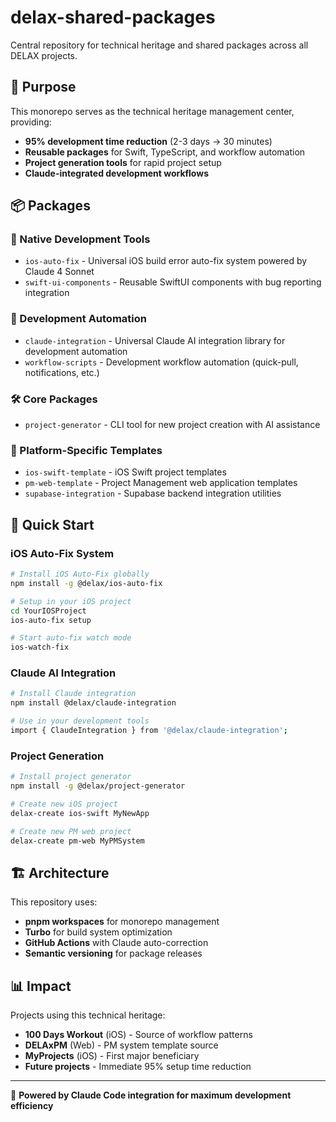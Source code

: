 # delax-shared-packages

Central repository for technical heritage and shared packages across all DELAX projects.

## 🎯 Purpose

This monorepo serves as the technical heritage management center, providing:
- **95% development time reduction** (2-3 days → 30 minutes)
- **Reusable packages** for Swift, TypeScript, and workflow automation
- **Project generation tools** for rapid project setup
- **Claude-integrated development workflows**

## 📦 Packages

### 🔧 Native Development Tools
- `ios-auto-fix` - Universal iOS build error auto-fix system powered by Claude 4 Sonnet
- `swift-ui-components` - Reusable SwiftUI components with bug reporting integration

### 🤖 Development Automation
- `claude-integration` - Universal Claude AI integration library for development automation
- `workflow-scripts` - Development workflow automation (quick-pull, notifications, etc.)

### 🛠️ Core Packages
- `project-generator` - CLI tool for new project creation with AI assistance

### 📱 Platform-Specific Templates
- `ios-swift-template` - iOS Swift project templates
- `pm-web-template` - Project Management web application templates
- `supabase-integration` - Supabase backend integration utilities

## 🚀 Quick Start

### iOS Auto-Fix System
```bash
# Install iOS Auto-Fix globally
npm install -g @delax/ios-auto-fix

# Setup in your iOS project
cd YourIOSProject
ios-auto-fix setup

# Start auto-fix watch mode
ios-watch-fix
```

### Claude AI Integration
```bash
# Install Claude integration
npm install @delax/claude-integration

# Use in your development tools
import { ClaudeIntegration } from '@delax/claude-integration';
```

### Project Generation
```bash
# Install project generator
npm install -g @delax/project-generator

# Create new iOS project
delax-create ios-swift MyNewApp

# Create new PM web project  
delax-create pm-web MyPMSystem
```

## 🏗️ Architecture

This repository uses:
- **pnpm workspaces** for monorepo management
- **Turbo** for build system optimization
- **GitHub Actions** with Claude auto-correction
- **Semantic versioning** for package releases

## 📊 Impact

Projects using this technical heritage:
- **100 Days Workout** (iOS) - Source of workflow patterns
- **DELAxPM** (Web) - PM system template source
- **MyProjects** (iOS) - First major beneficiary
- **Future projects** - Immediate 95% setup time reduction

---

🤖 **Powered by Claude Code integration for maximum development efficiency**